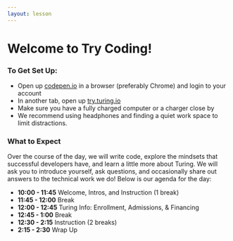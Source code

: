 ```yaml
---
layout: lesson
---
```


# Welcome to Try Coding!

### To Get Set Up:

- Open up <a target="blank" href="http://codepen.io/">codepen.io</a> in a browser (preferably Chrome) and login to your account
- In another tab, open up <a target="blank" href="https://try.turing.io/">try.turing.io</a>
- Make sure you have a fully charged computer or a charger close by
- We recommend using headphones and finding a quiet work space to limit distractions.

### What to Expect

Over the course of the day, we will write code, explore the mindsets that successful developers have, and learn a little more about Turing.  We will ask you to introduce yourself, ask questions, and occasionally share out answers to the technical work we do! Below is our agenda for the day:

- **10:00 - 11:45** Welcome, Intros, and Instruction (1 break)
- **11:45 - 12:00** Break
- **12:00 - 12:45** Turing Info: Enrollment, Admissions, & Financing
- **12:45 - 1:00**  Break
- **12:30 - 2:15**  Instruction (2 breaks)
- **2:15  - 2:30**  Wrap Up
